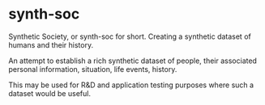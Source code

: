 # synth-soc
Synthetic Society, or synth-soc for short. Creating a synthetic dataset of humans and their history.

An attempt to establish a rich synthetic dataset of people, their associated personal information, situation, life events, history.

This may be used for R&D and application testing purposes where such a dataset would be useful.
